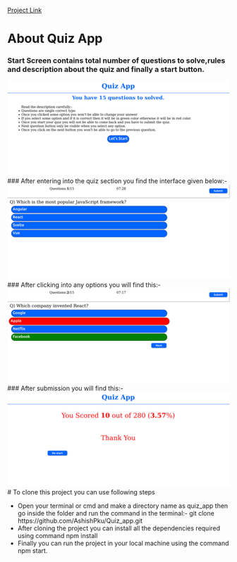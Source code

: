[Project Link](https://akpquiz.netlify.app/)
# About Quiz App
### Start Screen contains total number of questions to solve,rules and description about the quiz and finally a start button.
<img src="https://raw.githubusercontent.com/AshishPku/Quiz_app/main/Screenshot%20from%202024-07-27%2017-42-26.png" />
### After entering into the quiz section you find the interface given below:-
<img src="https://github.com/AshishPku/Quiz_app/blob/main/Screenshot%20from%202024-07-27%2017-42-32.png" />
### After clicking into any options you will find this:-
<img src="https://github.com/AshishPku/Quiz_app/blob/main/Screenshot%20from%202024-07-27%2017-42-43.png?raw=true" />
### After submission you will find this:-
<img src="https://raw.githubusercontent.com/AshishPku/Quiz_app/main/Screenshot%20from%202024-07-27%2017-42-55.png" />
# To clone this project you can use following steps
<ul>
  <li>Open your terminal or cmd and make a directory name as quiz_app then go inside the folder and run the command in the terminal:- git clone https://github.com/AshishPku/Quiz_app.git</li>
<li>After cloning the project you can install all the dependencies required using command npm install</li>
  <li>Finally you can run the project in your local machine using the command npm start.</li>
</ul>
